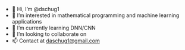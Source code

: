 - 👋 Hi, I’m @dschug1
- 👀 I’m interested in mathematical programming and machine learning applications
- 🌱 I’m currently learning DNN/CNN
- 💞️ I’m looking to collaborate on
- 📫 Contact at daschug1@gmail.com

<!---
dschug1/dschug1 is a ✨ special ✨ repository because its `README.md` (this file) appears on your GitHub profile.
You can click the Preview link to take a look at your changes.
--->
